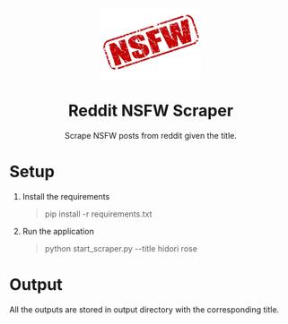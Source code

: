 <p align="center">
  <a href=#">
    <img width="180" src="./assets/NSFW.jpg">
  </a>
</p>

<h1 align="center">Reddit NSFW Scraper</h1>

<p align="center">Scrape NSFW posts from reddit given the title.</p>

# Setup

1. Install the requirements

   > pip install -r requirements.txt

2. Run the application
   > python start_scraper.py --title hidori rose

# Output

All the outputs are stored in output directory with the corresponding title.
